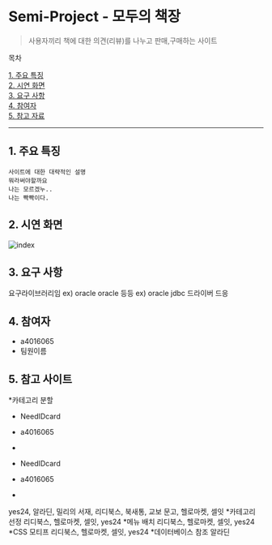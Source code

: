 # Semi-Project - 모두의 책장
>사용자끼리 책에 대한 의견(리뷰)를 나누고 판매,구매하는 사이트

목차

[1. 주요 특징](#item1)  
[2. 시연 화면](#item2)  
[3. 요구 사항](#item3)  
[4. 참여자](#item4)  
[5. 참고 자료](#item5)

***



## <span id="item1">1. 주요 특징</span>
    사이트에 대한 대략적인 설명
    뭐라써야할까요
    나는 모르겠누..
    나는 빡빡이다.

## <span id="item2">2. 시연 화면</span>
![index](https://user-images.githubusercontent.com/49514454/81631564-17214f00-9443-11ea-8e06-807211ff82e0.png)

## <span id="item3">3. 요구 사항</span>
요구라이브러리임
ex) oracle oracle 등등
ex) oracle jdbc 드라이버 드응
## <span id="item4">4. 참여자</span>
* a4016065
* 팀원이름

## <span id ="item5">5. 참고 사이트</span>
*카테고리 분할
* NeedIDcard
* a4016065
*
* NeedIDcard
* a4016065


*
 yes24, 알라딘, 밀리의 서재, 리디북스, 북새통, 교보 문고, 헬로마켓, 셀잇 
*카테고리 선정
리디북스, 헬로마켓, 셀잇, yes24
*메뉴 배치
리디북스, 헬로마켓, 셀잇, yes24
*CSS 모티프
리디북스, 헬로마켓, 셀잇, yes24
*데이터베이스 참조
알라딘 
